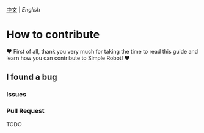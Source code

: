 [中文](CONTRIBUTING_CN.md) | _English_

# How to contribute

**♥** First of all, thank you very much for taking the time to read this guide and learn how you can contribute to Simple Robot! **♥**


## I found a bug

### Issues

### Pull Request

TODO

